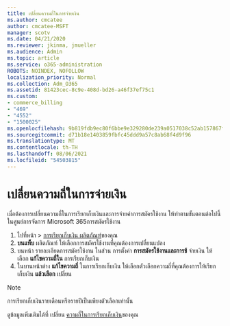 ```yaml
---
title: เปลี่ยนความถี่ในการจ่ายเงิน
ms.author: cmcatee
author: cmcatee-MSFT
manager: scotv
ms.date: 04/21/2020
ms.reviewer: jkinma, jmueller
ms.audience: Admin
ms.topic: article
ms.service: o365-administration
ROBOTS: NOINDEX, NOFOLLOW
localization_priority: Normal
ms.collection: Adm_O365
ms.assetid: 81423cec-8c9e-408d-bd26-a46f37ef75c1
ms.custom:
- commerce_billing
- "469"
- "4552"
- "1500025"
ms.openlocfilehash: 9b819fdb9ec80f6bbe9e329280de239a0517038c52ab157867f3065505acca90
ms.sourcegitcommit: d71b18e1403859fbfc45ddd9a57c8ab68f4d9f96
ms.translationtype: MT
ms.contentlocale: th-TH
ms.lasthandoff: 08/06/2021
ms.locfileid: "54503815"
---
```

# <a name="change-how-often-you-pay"></a>เปลี่ยนความถี่ในการจ่ายเงิน

เมื่อต้องการเปลี่ยนความถี่ในการเรียกเก็บเงินและการจ่ายค่าการสมัครใช้งาน ให้ทําตามขั้นตอนต่อไปนี้ในศูนย์การจัดการ Microsoft 365การสมัครใช้งาน

1. ไปที่หน้า  >  [การเรียกเก็บเงิน ผลิตภัณฑ์](https://go.microsoft.com/fwlink/p/?linkid=842054)ของคุณ
2. **บนแท็บ** ผลิตภัณฑ์ ให้เลือกการสมัครใช้งานที่คุณต้องการเปลี่ยนแปลง
3. บนหน้า รายละเอียดการสมัครใช้งาน ในส่วน การตั้งค่า **การสมัครใช้งานและการช้** จ่ายเงิน ให้เลือก **แก้ไขความถี่ใน** การเรียกเก็บเงิน
4. ในบานหน้าต่าง **แก้ไขความถี่** ในการเรียกเก็บเงิน ให้เลือกตัวเลือกความถี่ที่คุณต้องการให้เรียกเก็บเงิน **แล้วเลือก** เปลี่ยน

> [!NOTE]
> การเรียกเก็บเงินรายเดือนหรือรายปีเป็นเพียงตัวเลือกเท่านั้น

ดูข้อมูลเพิ่มเติมได้ที่ เปลี่ยน [ความถี่ในการเรียกเก็บเงิน](/microsoft-365/commerce/billing-and-payments/change-payment-frequency)ของคุณ
